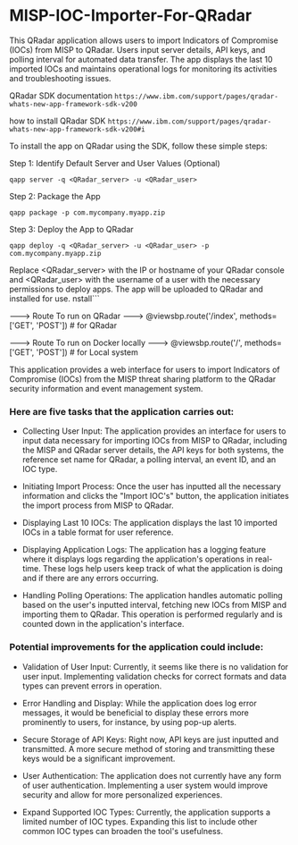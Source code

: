 # MISP-IOC-Importer-For-QRadar
This QRadar application allows users to import Indicators of Compromise (IOCs) from MISP to QRadar. Users input server details, API keys, and polling interval for automated data transfer. The app displays the last 10 imported IOCs and maintains operational logs for monitoring its activities and troubleshooting issues.


QRadar SDK documentation ``` https://www.ibm.com/support/pages/qradar-whats-new-app-framework-sdk-v200 ```

how to install QRadar SDK ``` https://www.ibm.com/support/pages/qradar-whats-new-app-framework-sdk-v200#i ```

To install the app on QRadar using the SDK, follow these simple steps:

Step 1: Identify Default Server and User Values (Optional)

``` qapp server -q <QRadar_server> -u <QRadar_user> ```

Step 2: Package the App

``` qapp package -p com.mycompany.myapp.zip ```

Step 3: Deploy the App to QRadar

``` qapp deploy -q <QRadar_server> -u <QRadar_user> -p com.mycompany.myapp.zip ```

Replace <QRadar_server> with the IP or hostname of your QRadar console and <QRadar_user> with the username of a user with the necessary permissions to deploy apps. The app will be uploaded to QRadar and installed for use.
nstall```

---> Route To run on QRadar ---> @viewsbp.route('/index', methods=['GET', 'POST']) # for QRadar

---> Route To run on Docker locally  ---> @viewsbp.route('/', methods=['GET', 'POST']) # for Local system

This application provides a web interface for users to import Indicators of Compromise (IOCs) from the MISP threat sharing platform to the QRadar security information and event management system. 

### Here are five tasks that the application carries out: ###

* Collecting User Input: The application provides an interface for users to input data necessary for importing IOCs from MISP to QRadar, including the MISP and QRadar server details, the API keys for both systems, the reference set name for QRadar, a polling interval, an event ID, and an IOC type.

* Initiating Import Process: Once the user has inputted all the necessary information and clicks the "Import IOC's" button, the application initiates the import process from MISP to QRadar.

* Displaying Last 10 IOCs: The application displays the last 10 imported IOCs in a table format for user reference.

* Displaying Application Logs: The application has a logging feature where it displays logs regarding the application's operations in real-time. These logs help users keep track of what the application is doing and if there are any errors occurring.

* Handling Polling Operations: The application handles automatic polling based on the user's inputted interval, fetching new IOCs from MISP and importing them to QRadar. This operation is performed regularly and is counted down in the application's interface.

### Potential improvements for the application could include: ###

* Validation of User Input: Currently, it seems like there is no validation for user input. Implementing validation checks for correct formats and data types can prevent errors in operation.

* Error Handling and Display: While the application does log error messages, it would be beneficial to display these errors more prominently to users, for instance, by using pop-up alerts.

* Secure Storage of API Keys: Right now, API keys are just inputted and transmitted. A more secure method of storing and transmitting these keys would be a significant improvement.

* User Authentication: The application does not currently have any form of user authentication. Implementing a user system would improve security and allow for more personalized experiences.

* Expand Supported IOC Types: Currently, the application supports a limited number of IOC types. Expanding this list to include other common IOC types can broaden the tool's usefulness.

